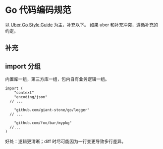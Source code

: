 # Go 代码编码规范

以 [Uber Go Style Guide](https://github.com/uber-go/guide) 为主，补充以下。 如果 uber 和补充冲突，遵循补充的约定。


## 补充


## import 分组

内置库一组，第三方库一组，包内自有业务逻辑一组。

```
import (
	"context"
	"encoding/json"
  // ...

	"github.com/giant-stone/go/logger"
  // ...  

	"github.com/foo/bar/mypkg"
  //...
)
```

好处：逻辑更清晰；diff 时尽可能因为一行变更导致多行差异。
